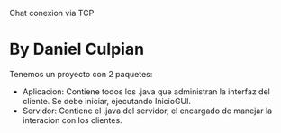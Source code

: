 Chat conexion via TCP
# By Daniel Culpian

Tenemos un proyecto con 2 paquetes:
* Aplicacion: Contiene todos los .java que administran la interfaz del cliente. Se debe iniciar, ejecutando InicioGUI.
* Servidor: Contiene el .java del servidor, el encargado de manejar la interacion con los clientes.
